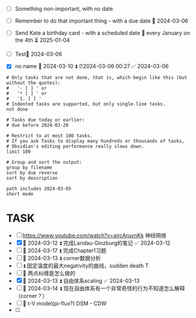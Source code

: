 - [ ] Something non-important, with no date
- [ ] Remember to do that important thing - with a due date 📅 2024-03-06
- [ ] Send Kate a birthday card - with a scheduled date 🔁 every January on the 4th ⏳ 2025-01-04
- [ ] Test📅 2024-03-06 
- [x] no name  📅 2024-03-10 ⏫ ⏰2024-03-06 00:27 ✅ 2024-03-06



```tasks
# Only tasks that are not done, that is, which begin like this (but without the quotes):
#   '- [ ] ' or
#   '* [ ] ' or
#   '1. [ ] '
# Indented tasks are supported, but only single-line tasks.
not done

# Tasks due today or earlier:
# due before 2024-03-20

# Restrict to at most 100 tasks.
# If you ask Tasks to display many hundreds or thousands of tasks,
# Obsidian's editing performance really slows down.
limit 100

# Group and sort the output:
group by filename
sort by due reverse
sort by description

path includes 2024-03-05
short mode
```

# TASK
- [ ] https://www.youtube.com/watch?v=aircAruvnKk 神经网络
- [x] 📅 2024-03-12 ⏫ 完成Landau-Ginzburg的笔记 ✅ 2024-03-12
- [ ] 📅 2024-03-17 ⏫ 完成Chapter1习题
- [ ] 📅 2024-03-13 ⏫ corner数据分析
- [ ] ⏫ 固定温度的最大negativity的曲线，sudden death T
- [ ] 🔼 两点纠缠是怎么做的
- [x] 📅 2024-03-13 ⏫ 自由体系scaling ✅ 2024-03-13
- [ ] 📅 2024-03-14 ⏫ 现在自由体系有一个非常奇怪的行为不知道怎么解释（corner？）
- [ ] 🔼 t-V model(pi-flux?) DSM - CDW
- [ ] 
